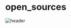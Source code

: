 # open_sources
![header](https://capsule-render.vercel.app/api?type=shark&color=cyan&height=200&section=footer&text=Hello&fontSize=100)
